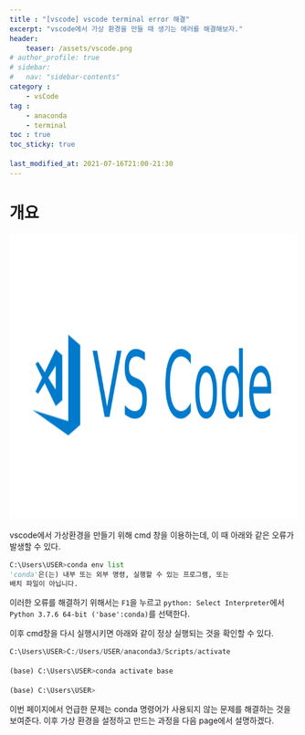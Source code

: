 ```yaml
---
title : "[vscode] vscode terminal error 해결"
excerpt: "vscode에서 가상 환경을 만들 때 생기는 에러를 해결해보자."
header:
    teaser: /assets/vscode.png
# author_profile: true
# sidebar:
#   nav: "sidebar-contents"
category :
    - vsCode  
tag : 
    - anaconda
    - terminal 
toc : true 
toc_sticky: true

last_modified_at: 2021-07-16T21:00-21:30
---
```


# 개요
<img src='/assets/vscode.png' width = 800 height = 500 >

vscode에서 가상환경을 만들기 위해 cmd 창을 이용하는데, 이 때 아래와 같은 오류가 발생할 수 있다.

```py
C:\Users\USER>conda env list
'conda'은(는) 내부 또는 외부 명령, 실행할 수 있는 프로그램, 또는
배치 파일이 아닙니다.
``` 

이러한 오류를 해결하기 위해서는 `F1`을 누르고 `python: Select Interpreter`에서 `Python 3.7.6 64-bit ('base':conda)`를 선택한다.

이후 cmd창을 다시 실행시키면 아래와 같이 정상 실행되는 것을 확인할 수 있다. 

```py
C:\Users\USER>C:/Users/USER/anaconda3/Scripts/activate

(base) C:\Users\USER>conda activate base

(base) C:\Users\USER>
```

이번 페이지에서 언급한 문제는 conda 명령어가 사용되지 않는 문제를 해결하는 것을 보여준다. 이후 가상 환경을 설정하고 만드는 과정을 다음 page에서 설명하겠다.